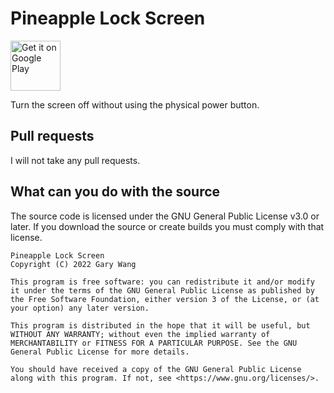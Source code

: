 # Pineapple Lock Screen

[<img src="https://play.google.com/intl/en_us/badges/images/generic/en-play-badge.png"
      alt="Get it on Google Play"
      height="80">](https://play.google.com/store/apps/details?id=net.blumia.pineapple.lockscreen)

Turn the screen off without using the physical power button.

## Pull requests

I will not take any pull requests.

## What can you do with the source

The source code is licensed under the GNU General Public License v3.0 or later. If you download the source or create builds you must comply with that license.

```
Pineapple Lock Screen
Copyright (C) 2022 Gary Wang

This program is free software: you can redistribute it and/or modify it under the terms of the GNU General Public License as published by the Free Software Foundation, either version 3 of the License, or (at your option) any later version.

This program is distributed in the hope that it will be useful, but WITHOUT ANY WARRANTY; without even the implied warranty of MERCHANTABILITY or FITNESS FOR A PARTICULAR PURPOSE. See the GNU General Public License for more details.

You should have received a copy of the GNU General Public License along with this program. If not, see <https://www.gnu.org/licenses/>.
```
